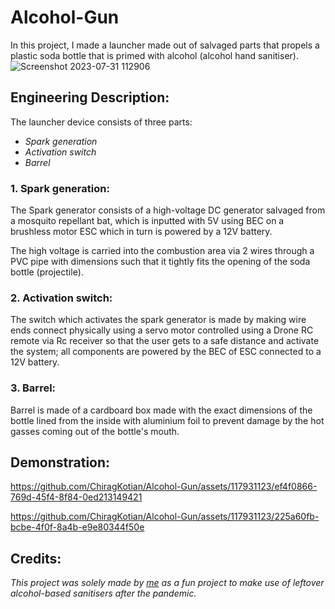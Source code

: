 # Alcohol-Gun
In this project, I made a launcher made out of salvaged parts that propels a plastic soda bottle that is primed with alcohol (alcohol hand sanitiser).
![Screenshot 2023-07-31 112906](https://github.com/ChiragKotian/Alcohol-Gun/assets/117931123/51eb039c-0447-4d15-b909-605033a388b4)

## Engineering Description:

The launcher device consists of three parts: 

- _Spark generation_
- _Activation switch_
- _Barrel_

### 1. Spark generation:

The Spark generator consists of a high-voltage DC generator salvaged from a mosquito repellant bat, which is inputted with 5V using BEC on a brushless motor ESC which in turn is powered by a 12V battery.

The high voltage is carried into the combustion area via 2 wires through a PVC pipe with dimensions such that it tightly fits the opening of the soda bottle (projectile).

### 2. Activation switch:

The switch which activates the spark generator is made by making wire ends connect physically using a servo motor controlled using a Drone RC remote via Rc receiver so that the user gets to a safe distance and activate the system; all components are powered by the BEC of ESC connected to a 12V battery.

### 3. Barrel:

Barrel is made of a cardboard box made with the exact dimensions of the bottle lined from the inside with aluminium foil to prevent damage by the hot gasses coming out of the bottle's mouth.

## Demonstration:


https://github.com/ChiragKotian/Alcohol-Gun/assets/117931123/ef4f0866-769d-45f4-8f84-0ed213149421




https://github.com/ChiragKotian/Alcohol-Gun/assets/117931123/225a60fb-bcbe-4f0f-8a4b-e9e80344f50e



## Credits:

_This project was solely made by [me](https://github.com/ChiragKotian) as a fun project to make use of leftover alcohol-based sanitisers after the pandemic._
